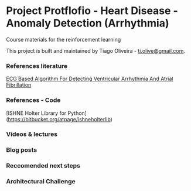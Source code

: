 # Project Protflofio - Heart Disease - Anomaly Detection (Arrhythmia)

Course materials for the reinforcement learning

This project is built and maintained by Tiago Oliveira - [ti.olive@gmail.com](https://www.linkedin.com/in/tiagoliveira/).

### References literature

[ECG Based Algorithm For Detecting Ventricular Arrhythmia And Atrial Fibrillation](http://ieeexplore.ieee.org/document/8250773/)

### References - Code
[ISHNE Holter Library for Python] (https://bitbucket.org/atpage/ishneholterlib)

### Videos & lectures

### Blog posts

### Reccomended next steps

### Architectural Challenge
